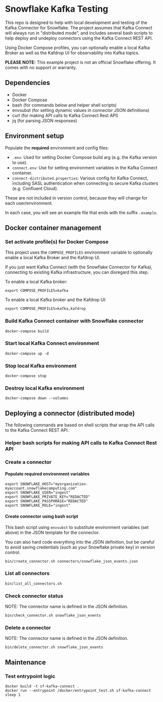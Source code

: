 # Snowflake Kafka Testing

This repo is designed to help with local development and testing of the Kafka Connector for Snowflake. The project assumes that Kafka Connect will always run in "distributed mode", and includes several bash scripts to help deploy and undeploy connectors using the Kafka Connect REST API.

Using Docker Compose profiles, you can optionally enable a local Kafka Broker as well as the Kafdrop UI for 
observability into Kafka topics. 

**PLEASE NOTE:** This example project is not an official Snowflake offering. It comes with no support or warranty.

## Dependencies

- Docker
- Docker Compose
- bash (for commands below and helper shell scripts)
- envsubst (for setting dynamic values in connector JSON definitions)
- curl (for making API calls to Kafka Connect Rest API)
- jq (for parsing JSON responses)

## Environment setup

Populate the **required** environment and config files:

- `.env`: Used for setting Docker Compose build arg (e.g. the Kafka version to use). 
- `connect.env`: Use for setting environment variables in the Kafka Connect container. 
- `connect-distributed.properties`: Various config for Kafka Connect, including SASL authentication when connecting to secure Kafka clusters (e.g. Confluent Cloud).

These are not included in version control, because they will change for each user/environment.

In each case, you will see an example file that ends with the suffix `.example`.

## Docker container management
### Set activate profile(s) for Docker Compose
This project uses the `COMPOSE_PROFILES` environment variable to optionally enable a local Kafka Broker and the Kafdrop UI. 

If you just want Kafka Connect (with the Snowflake Connector for Kafka), connecting to existing Kafka infrastructure, you can disregard this step.

To enable a local Kafka broker:
```
export COMPOSE_PROFILES=kafka
```
To enable a local Kafka broker and the Kafdrop UI:
```
export COMPOSE_PROFILES=kafka,kafdrop
```

### Build Kafka Connect container with Snowflake connector

```
docker-compose build
```

### Start local Kafka Connect environment
```
docker-compose up -d
```

### Stop local Kafka environment
```
docker-compose stop
```

### Destroy local Kafka environment
```
docker-compose down --volumes
```

## Deploying a connector (distributed mode)
The following commands are based on shell scripts that wrap the API calls to the Kafka Connect REST API.   

### Helper bash scripts for making API calls to Kafka Connect Rest API

### Create a connector

#### Populate required environment variables

```
export SNOWFLAKE_HOST="myorganization-myaccount.snowflakecomputing.com"
export SNOWFLAKE_USER="ingest"
export SNOWFLAKE_PRIVATE_KEY="REDACTED"
export SNOWFLAKE_PASSPHRASE="REDACTED"
export SNOWFLAKE_ROLE="ingest"
```

#### Create connector using bash script

This bash script using `envsubst` to substitute environment variables (set above) in the JSON template for the
connector.

You can also hard code everything into the JSON definition, but be careful to avoid saving credentials (such as your
Snowflake private key) in version control.

```
bin/create_connector.sh connectors/snowflake_json_events.json
```

### List all connectors

```
bin/list_all_connectors.sh
```

### Check connector status
NOTE: The connector name is defined in the JSON definition.
```
bin/check_connector.sh snowflake_json_events
```

### Delete a connector
NOTE: The connector name is defined in the JSON definition.

```
bin/delete_connector.sh snowflake_json_events
```

## Maintenance

### Test entrypoint logic

```
docker build -t sf-kafka-connect .
docker run --entrypoint /docker/entrypoint_test.sh sf-kafka-connect sleep 1
```